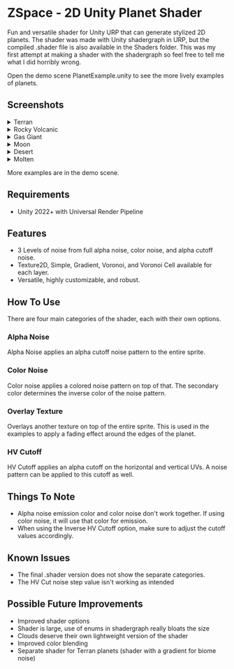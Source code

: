 # ZSpace - 2D Unity Planet Shader
 
Fun and versatile shader for Unity URP that can generate stylized 2D planets.
The shader was made with Unity shadergraph in URP, but the compiled .shader file is also available in the Shaders folder.
This was my first attempt at making a shader with the shadergraph so feel free to tell me what I did horribly wrong.

Open the demo scene PlanetExample.unity to see the more lively examples of planets.

## Screenshots
<details>
  <summary>Terran</summary> 
  
![image](https://user-images.githubusercontent.com/51724102/220834703-f3bb3cb1-71d5-4ff5-8116-16745fc710c9.png)
</details>

<details>
  <summary>Rocky Volcanic</summary> 
  
![image](https://user-images.githubusercontent.com/51724102/220834801-281b967a-9bbf-4751-8727-108adf97de7b.png)
</details>

<details>
  <summary>Gas Giant</summary> 
  
![image](https://user-images.githubusercontent.com/51724102/220834852-498f0f06-9e4b-4b1c-9407-1a6646cf9d48.png)
</details>

<details>
  <summary>Moon</summary> 
  
![image](https://user-images.githubusercontent.com/51724102/220835828-a19febd0-78cf-4865-b0dc-4de1e5741b25.png)

</details>

<details>
  <summary>Desert</summary> 
  
![image](https://user-images.githubusercontent.com/51724102/220835940-cc193305-a636-47c1-8b99-57002d95bd85.png)

</details>

<details>
  <summary>Molten</summary> 
  
![image](https://user-images.githubusercontent.com/51724102/220836005-1194d29f-de6d-4467-b73f-53cfcf861b76.png)

</details>

More examples are in the demo scene.

## Requirements
* Unity 2022+ with Universal Render Pipeline

## Features
* 3 Levels of noise from full alpha noise, color noise, and alpha cutoff noise.
* Texture2D, Simple, Gradient, Voronoi, and Voronoi Cell available for each layer.
* Versatile, highly customizable, and robust.

## How To Use
There are four main categories of the shader, each with their own options.

### Alpha Noise
Alpha Noise applies an alpha cutoff noise pattern to the entire sprite.

### Color Noise
Color noise applies a colored noise pattern on top of that. 
The secondary color determines the inverse color of the noise pattern.

### Overlay Texture
Overlays another texture on top of the entire sprite.
This is used in the examples to apply a fading effect around the edges of the planet.

### HV Cutoff
HV Cutoff applies an alpha cutoff on the horizontal and vertical UVs.
A noise pattern can be applied to this cutoff as well.

## Things To Note
* Alpha noise emission color and color noise don't work together. If using color noise, it will use that color for emission.
* When using the Inverse HV Cutoff option, make sure to adjust the cutoff values accordingly.

## Known Issues
* The final .shader version does not show the separate categories.
* The HV Cut noise step value isn't working as intended

## Possible Future Improvements
* Improved shader options
* Shader is large, use of enums in shadergraph really bloats the size
* Clouds deserve their own lightweight version of the shader
* Improved color blending
* Separate shader for Terran planets (shader with a gradient for biome noise)
